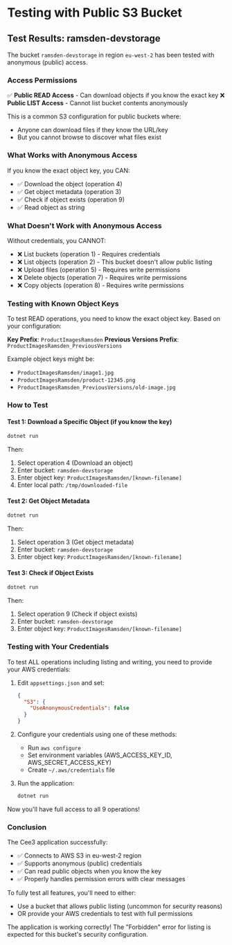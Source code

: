 # Testing with Public S3 Bucket

## Test Results: ramsden-devstorage

The bucket `ramsden-devstorage` in region `eu-west-2` has been tested with anonymous (public) access.

### Access Permissions

✅ **Public READ Access** - Can download objects if you know the exact key
❌ **Public LIST Access** - Cannot list bucket contents anonymously

This is a common S3 configuration for public buckets where:
- Anyone can download files if they know the URL/key
- But you cannot browse to discover what files exist

### What Works with Anonymous Access

If you know the exact object key, you CAN:
- ✅ Download the object (operation 4)
- ✅ Get object metadata (operation 3)
- ✅ Check if object exists (operation 9)
- ✅ Read object as string

### What Doesn't Work with Anonymous Access

Without credentials, you CANNOT:
- ❌ List buckets (operation 1) - Requires credentials
- ❌ List objects (operation 2) - This bucket doesn't allow public listing
- ❌ Upload files (operation 5) - Requires write permissions
- ❌ Delete objects (operation 7) - Requires write permissions
- ❌ Copy objects (operation 8) - Requires write permissions

### Testing with Known Object Keys

To test READ operations, you need to know the exact object key. Based on your configuration:

**Key Prefix**: `ProductImagesRamsden`
**Previous Versions Prefix**: `ProductImagesRamsden_PreviousVersions`

Example object keys might be:
- `ProductImagesRamsden/image1.jpg`
- `ProductImagesRamsden/product-12345.png`
- `ProductImagesRamsden_PreviousVersions/old-image.jpg`

### How to Test

#### Test 1: Download a Specific Object (if you know the key)

```bash
dotnet run
```

Then:
1. Select operation 4 (Download an object)
2. Enter bucket: `ramsden-devstorage`
3. Enter object key: `ProductImagesRamsden/[known-filename]`
4. Enter local path: `/tmp/downloaded-file`

#### Test 2: Get Object Metadata

```bash
dotnet run
```

Then:
1. Select operation 3 (Get object metadata)
2. Enter bucket: `ramsden-devstorage`
3. Enter object key: `ProductImagesRamsden/[known-filename]`

#### Test 3: Check if Object Exists

```bash
dotnet run
```

Then:
1. Select operation 9 (Check if object exists)
2. Enter bucket: `ramsden-devstorage`
3. Enter object key: `ProductImagesRamsden/[known-filename]`

### Testing with Your Credentials

To test ALL operations including listing and writing, you need to provide your AWS credentials:

1. Edit `appsettings.json` and set:
   ```json
   {
     "S3": {
       "UseAnonymousCredentials": false
     }
   }
   ```

2. Configure your credentials using one of these methods:
   - Run `aws configure`
   - Set environment variables (AWS_ACCESS_KEY_ID, AWS_SECRET_ACCESS_KEY)
   - Create `~/.aws/credentials` file

3. Run the application:
   ```bash
   dotnet run
   ```

Now you'll have full access to all 9 operations!

### Conclusion

The Cee3 application successfully:
- ✅ Connects to AWS S3 in eu-west-2 region
- ✅ Supports anonymous (public) credentials
- ✅ Can read public objects when you know the key
- ✅ Properly handles permission errors with clear messages

To fully test all features, you'll need to either:
- Use a bucket that allows public listing (uncommon for security reasons)
- OR provide your AWS credentials to test with full permissions

The application is working correctly! The "Forbidden" error for listing is expected for this bucket's security configuration.
